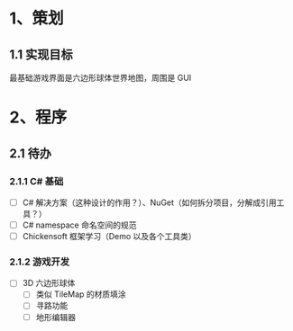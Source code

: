 

# 1、策划

## 1.1 实现目标

最基础游戏界面是六边形球体世界地图，周围是 GUI

# 2、程序

## 2.1 待办

### 2.1.1 C# 基础

- [ ] C# 解决方案（这种设计的作用？）、NuGet（如何拆分项目，分解成引用工具？）
- [ ] C# namespace 命名空间的规范
- [ ] Chickensoft 框架学习（Demo 以及各个工具类）

### 2.1.2 游戏开发

- [ ] 3D 六边形球体
  - [ ] 类似 TileMap 的材质填涂
  - [ ] 寻路功能
  - [ ] 地形编辑器